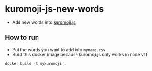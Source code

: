 # kuromoji-js-new-words
* Add new words into [kuromoji.js](https://github.com/takuyaa/kuromoji.js/)

## How to run
* Put the words you want to add into `myname.csv`
* Build this docker image because kuromoji.js only works in node v11
```
docker build -t mykuromoji .
```

